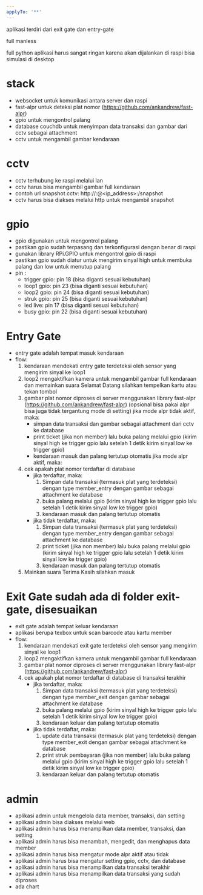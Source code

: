 ```yaml
---
applyTo: '**'
---
```

aplikasi terdiri dari exit gate dan entry-gate

full manless

full python 
aplikasi harus sangat ringan karena akan dijalankan di raspi
bisa simulasi di desktop

# stack
- websocket untuk komunikasi antara server dan raspi
- fast-alpr untuk deteksi plat nomor (https://github.com/ankandrew/fast-alpr)
- gpio untuk mengontrol palang
- database couchdb untuk menyimpan data transaksi dan gambar dari cctv sebagai attachment 
- cctv untuk mengambil gambar kendaraan

# cctv
- cctv terhubung ke raspi melalui lan
- cctv harus bisa mengambil gambar full kendaraan
- contoh url snapshot cctv: http://<username>:<password>@<ip_address>:<port>/snapshot
- cctv harus bisa diakses melalui http untuk mengambil snapshot

# gpio
- gpio digunakan untuk mengontrol palang
- pastikan gpio sudah terpasang dan terkonfigurasi dengan benar di raspi
- gunakan library RPi.GPIO untuk mengontrol gpio di raspi
- pastikan gpio sudah diatur untuk mengirim sinyal high untuk membuka palang dan low untuk menutup palang
- pin :
    - trigger gpio: pin 18 (bisa diganti sesuai kebutuhan)
    - loop1 gpio: pin 23 (bisa diganti sesuai kebutuhan)
    - loop2 gpio: pin 24 (bisa diganti sesuai kebutuhan)
    - struk gpio: pin 25 (bisa diganti sesuai kebutuhan)
    - led live: pin 17 (bisa diganti sesuai kebutuhan)
    - busy gpio: pin 22 (bisa diganti sesuai kebutuhan)

# Entry Gate
- entry gate adalah tempat masuk kendaraan
- flow:
  1. kendaraan mendekati entry gate terdeteksi oleh sensor yang mengirim sinyal ke loop1 
  2. loop2 mengaktifkan kamera untuk mengambil gambar full kendaraan dan memainkan suara Selamat Datang silahkan tempelkan kartu atau tekan tombol
  3. gambar plat nomor diproses di server menggunakan library fast-alpr (https://github.com/ankandrew/fast-alpr) (opsional bisa pakai alpr bisa juga tidak tergantung mode di setting)
  jika mode alpr tidak aktif, maka:
     - simpan data transaksi dan gambar sebagai attachment dari cctv ke database
     - print ticket (jika non member) lalu buka palang melalui gpio (kirim sinyal high ke trigger gpio lalu setelah 1 detik kirim sinyal low ke trigger gpio)
     - kendaraan masuk dan palang tertutup otomatis
    jika mode alpr aktif, maka:
  4. cek apakah plat nomor terdaftar di database
     - jika terdaftar, maka:
       1. Simpan data transaksi (termasuk plat yang terdeteksi) dengan type member_entry dengan gambar sebagai attachment ke database
       2. buka palang melalui gpio (kirim sinyal high ke trigger gpio lalu setelah 1 detik kirim sinyal low ke trigger gpio)
       3. kendaraan masuk dan palang tertutup otomatis
     - jika tidak terdaftar, maka:
       1. Simpan data transaksi (termasuk plat yang terdeteksi) dengan type member_entry dengan gambar sebagai attachment ke database
       3. print ticket (jika non member) lalu buka palang melalui gpio (kirim sinyal high ke trigger gpio lalu setelah 1 detik kirim sinyal low ke trigger gpio)
       4. kendaraan masuk dan palang tertutup otomatis
    5. Mainkan suara Terima Kasih silahkan masuk

# Exit Gate sudah ada di folder exit-gate, disesuaikan
- exit gate adalah tempat keluar kendaraan
- aplikasi berupa texbox untuk scan barcode atau kartu member
- flow:
    1. kendaraan mendekati exit gate terdeteksi oleh sensor yang mengirim sinyal ke loop1 
    2. loop2 mengaktifkan kamera untuk mengambil gambar full kendaraan
    3. gambar plat nomor diproses di server menggunakan library fast-alpr (https://github.com/ankandrew/fast-alpr)
    4. cek apakah plat nomor terdaftar di database di transaksi terakhir
       - jika terdaftar, maka:
         1. Simpan data transaksi (termasuk plat yang terdeteksi) dengan type member_exit dengan gambar sebagai attachment ke database
         2. buka palang melalui gpio (kirim sinyal high ke trigger gpio lalu setelah 1 detik kirim sinyal low ke trigger gpio)
         3. kendaraan keluar dan palang tertutup otomatis
       - jika tidak terdaftar, maka:
         1. update data transaksi (termasuk plat yang terdeteksi) dengan type member_exit dengan gambar sebagai attachment ke database
         2. print struk pembayaran (jika non member) lalu buka palang melalui gpio (kirim sinyal high ke trigger gpio lalu setelah 1 detik kirim sinyal low ke trigger gpio)
         3. kendaraan keluar dan palang tertutup otomatis

# admin
- aplikasi admin untuk mengelola data member, transaksi, dan setting
- aplikasi admin bisa diakses melalui web
- aplikasi admin harus bisa menampilkan data member, transaksi, dan setting
- aplikasi admin harus bisa menambah, mengedit, dan menghapus data member
- aplikasi admin harus bisa mengatur mode alpr aktif atau tidak
- aplikasi admin harus bisa mengatur setting gpio, cctv, dan database
- aplikasi admin harus bisa menampilkan data transaksi terakhir
- aplikasi admin harus bisa menampilkan data transaksi yang sudah diproses
- ada chart
